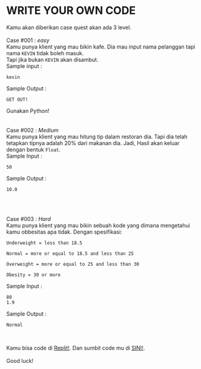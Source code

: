 # WRITE YOUR OWN CODE
Kamu akan diberikan case quest akan ada 3 level.<br>
<br>
Case #001 : *easy*<br>
Kamu punya klient yang mau bikin kafe. Dia mau input nama pelanggan tapi nama `KEVIN` tidak boleh masuk.<br>
Tapi jika bukan `KEVIN` akan disambut.<br>
Sample input :<br>
```
kevin
```
Sample Output :<br>
```
GET OUT!
```
Gunakan Python!<br>
<br>
<br>
Case #002 : *Medium*<br>
Kamu punya klient yang mau hitung tip dalam restoran dia. Tapi dia telah tetapkan tipnya adalah 20% dari makanan dia. Jadi, Hasil akan keluar dengan bentuk `Float`.<br>
Sample Input :<br>
```
50
```
Sample Output :<br>
```
10.0
```
<br>
<br>

Case #003 : *Hard*<br>
Kamu punya klient yang mau bikin sebuah kode yang dimana mengetahui kamu obbesitas apa tidak. Dengan spesifikasi:<br>
```
Underweight = less than 18.5

Normal = more or equal to 18.5 and less than 25

Overweight = more or equal to 25 and less than 30

Obesity = 30 or more
```
Sample Input :<br>
```
80
1.9
```
Sample Output :<br>
```
Normal
```
<br>

Kamu bisa code di [Replit!](https://replit.com). Dan sumbit code mu di [SINI!](https://forms.gle/Lb2jLz9aM9jvw1Ce7).
<br>
<br>
Good luck!

